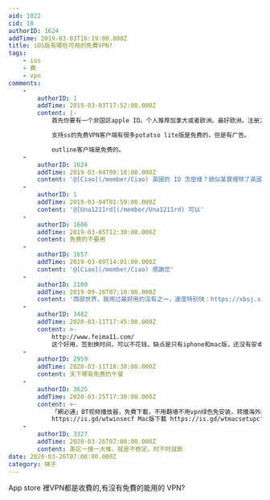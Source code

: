 ```yaml
---
aid: 1022
cid: 18
authorID: 1624
addTime: 2019-03-03T16:19:00.000Z
title: iOS版有哪些可用的免費VPN?
tags:
    - ios
    - 費
    - vpn
comments:
    -
        authorID: 1
        addTime: 2019-03-03T17:52:00.000Z
        content: |-
            首先你要有一个非国区apple ID。个人推荐加拿大或者欧洲。最好欧洲。注册方法请善用搜索引擎。

            支持ss的免费VPN客户端有很多potatso lite版是免费的，但是有广告。

            outline客户端是免费的。
    -
        authorID: 1624
        addTime: 2019-03-04T00:18:00.000Z
        content: '@[Ciao](/member/Ciao) 英國的 ID 怎麼樣？貌似某寶裡除了英國沒有其他歐洲國家的 ID 了'
    -
        authorID: 1
        addTime: 2019-03-04T01:59:00.000Z
        content: '@[Una1211rd](/member/Una1211rd) 可以'
    -
        authorID: 1606
        addTime: 2019-03-05T12:30:00.000Z
        content: 免费的不要用
    -
        authorID: 1657
        addTime: 2019-03-09T14:01:00.000Z
        content: '@[Ciao](/member/Ciao) 感謝您'
    -
        authorID: 2100
        addTime: 2019-09-26T07:10:00.000Z
        content: '西部世界，我用过最好用的没有之一，速度特别快：https://xbsj.site/i/ri033'
    -
        authorID: 3482
        addTime: 2020-03-11T17:45:00.000Z
        content: >-
            http://www.feima11.com/
            这个好用，签到换时间，可以不花钱，缺点是只有iphone和mac版，还没有安卓和windows版的
    -
        authorID: 2959
        addTime: 2020-03-11T18:30:00.000Z
        content: 天下哪有免费的午餐
    -
        authorID: 3625
        addTime: 2020-03-25T17:30:00.000Z
        content: >-
            「網必通」BT视频播放器，免費下載，不用翻墙不用vpn绿色免安装，转播海外新闻自媒体节目。速度飛快（需关闭360）Win版下载
            https://is.gd/wtwinsecf Mac版下載 https://is.gd/wtmacsetupcf
    -
        authorID: 3327
        addTime: 2020-03-26T07:00:00.000Z
        content: 美区一搜一大堆，就是不稳定，时不时就断
date: 2020-03-26T07:00:00.000Z
category: 梯子
---
```


App store 裡VPN都是收費的,有沒有免費的能用的 VPN?
